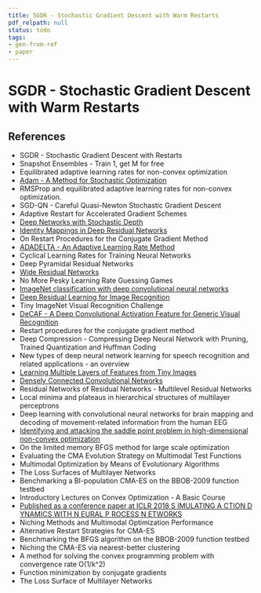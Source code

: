 ```yaml
---
title: SGDR - Stochastic Gradient Descent with Warm Restarts
pdf_relpath: null
status: todo
tags:
- gen-from-ref
- paper
---
```


# SGDR - Stochastic Gradient Descent with Warm Restarts

## References

- SGDR - Stochastic Gradient Descent with Restarts
- Snapshot Ensembles - Train 1, get M for free
- Equilibrated adaptive learning rates for non-convex optimization
- [Adam - A Method for Stochastic Optimization](./adam-a-method-for-stochastic-optimization.md)
- RMSProp and equilibrated adaptive learning rates for non-convex optimization.
- SGD-QN - Careful Quasi-Newton Stochastic Gradient Descent
- Adaptive Restart for Accelerated Gradient Schemes
- [Deep Networks with Stochastic Depth](./deep-networks-with-stochastic-depth.md)
- [Identity Mappings in Deep Residual Networks](./identity-mappings-in-deep-residual-networks.md)
- On Restart Procedures for the Conjugate Gradient Method
- [ADADELTA - An Adaptive Learning Rate Method](./adadelta-an-adaptive-learning-rate-method.md)
- Cyclical Learning Rates for Training Neural Networks
- Deep Pyramidal Residual Networks
- [Wide Residual Networks](./wide-residual-networks.md)
- No More Pesky Learning Rate Guessing Games
- [ImageNet classification with deep convolutional neural networks](./imagenet-classification-with-deep-convolutional-neural-networks.md)
- [Deep Residual Learning for Image Recognition](./deep-residual-learning-for-image-recognition.md)
- Tiny ImageNet Visual Recognition Challenge
- [DeCAF - A Deep Convolutional Activation Feature for Generic Visual Recognition](./decaf-a-deep-convolutional-activation-feature-for-generic-visual-recognition.md)
- Restart procedures for the conjugate gradient method
- Deep Compression - Compressing Deep Neural Network with Pruning, Trained Quantization and Huffman Coding
- New types of deep neural network learning for speech recognition and related applications - an overview
- [Learning Multiple Layers of Features from Tiny Images](./learning-multiple-layers-of-features-from-tiny-images.md)
- [Densely Connected Convolutional Networks](./densely-connected-convolutional-networks.md)
- Residual Networks of Residual Networks - Multilevel Residual Networks
- Local minima and plateaus in hierarchical structures of multilayer perceptrons
- Deep learning with convolutional neural networks for brain mapping and decoding of movement-related information from the human EEG
- [Identifying and attacking the saddle point problem in high-dimensional non-convex optimization](./identifying-and-attacking-the-saddle-point-problem-in-high-dimensional-non-convex-optimization.md)
- On the limited memory BFGS method for large scale optimization
- Evaluating the CMA Evolution Strategy on Multimodal Test Functions
- Multimodal Optimization by Means of Evolutionary Algorithms
- The Loss Surfaces of Multilayer Networks
- Benchmarking a BI-population CMA-ES on the BBOB-2009 function testbed
- Introductory Lectures on Convex Optimization - A Basic Course
- [Published as a conference paper at ICLR 2018 S IMULATING A CTION D YNAMICS WITH N EURAL P ROCESS N ETWORKS](./published-as-a-conference-paper-at-iclr-2018-s-imulating-a-ction-d-ynamics-with-n-eural-p-rocess-n-etworks.md)
- Niching Methods and Multimodal Optimization Performance
- Alternative Restart Strategies for CMA-ES
- Benchmarking the BFGS algorithm on the BBOB-2009 function testbed
- Niching the CMA-ES via nearest-better clustering
- A method for solving the convex programming problem with convergence rate O(1/k^2)
- Function minimization by conjugate gradients
- The Loss Surface of Multilayer Networks
